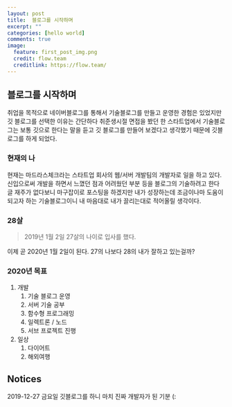 ```yaml
---
layout: post
title:  블로그를 시작하며
excerpt: ""
categories: [hello world]
comments: true
image:
  feature: first_post_img.png 
  credit: flow.team
  creditlink: https://flow.team/
---
```


## 블로그를 시작하며

취업을 목적으로 네이버블로그를 통해서 기술블로그를 만들고 운영한 경험은 있었지만 
깃 블로그를 선택한 이유는 간단하다 
취준생시절 면접을 봤던 한 스타트업에서 기술블로그는 보통 깃으로 한다는 말을 듣고
깃 블로그를 만들어 보겠다고 생각했기 때문에 깃블로그를 하게 되었다.

### 현재의 나

현재는 마드라스체크라는 스타트업 회사의 웹/서버 개발팀의 개발자로 일을 하고 있다.
신입으로써 개발을 하면서 느꼈던 점과 어려웠던 부분 등을 블로그의 기술하려고 한다
글 재주가 없다보니 마구잡이로 포스팅을 하겠지만 내가 성장하는데 조금이나마 도움이 되고자 하는 기술블로그이니 내 마음대로 내가 끌리는대로 적어올릴 생각이다.

### 28살

> 2019년 1월 2일 27살의 나이로 입사를 했다.

이제 곧 2020년 1월 2일이 된다. 
27의 나보다 28의 내가 잘하고 있는걸까?

### 2020년 목표

1. 개발
   1. 기술 블로그 운영
   2. 서버 기술 공부
   3. 함수형 프로그래밍
   4. 일렉트론 / 노드
   5. 서브 프로젝트 진행
2. 일상
   1. 다이어트
   2. 해외여행 

## Notices

2019-12-27 금요일
깃블로그를 하니 마치 진짜 개발자가 된 기분 (: